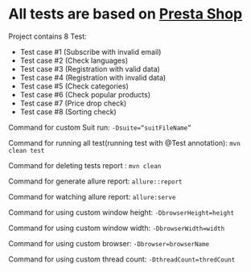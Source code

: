 # All tests are based on [Presta Shop](https://demo.prestashop.com)
Project contains 8 Test:

* Test case #1 (Subscribe with invalid email)
* Test case #2 (Check languages)
* Test case #3 (Registration with valid data)
* Test case #4 (Registration with invalid data)
* Test case #5 (Check categories)
* Test case #6 (Check popular products)
* Test case #7 (Price drop check)
* Test case #8 (Sorting check)

Command for custom Suit run:
`-Dsuite=“suitFileName”`

Command for running all test(running test with @Test annotation):
`mvn clean test`

Command for deleting tests report :
`mvn clean`

Command for generate allure report:
`allure::report`

Command for watching allure report:
`allure:serve`

Command for using custom window height:
`-DbrowserHeight=height`

Command for using custom window width:
`-DbrowserWidth=width`

Command for using custom browser:
`-Dbrowser=browserName`

Command for using custom thread count:
`-DthreadCount=thredCount`